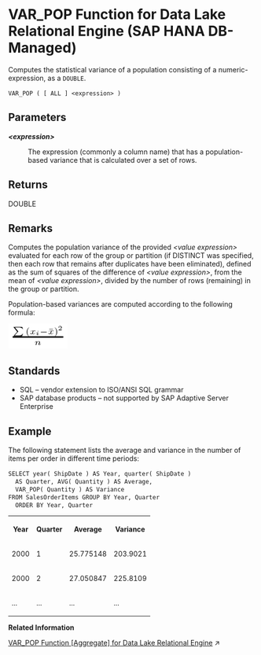 <!-- loioeb8e5a4d6b304dedab621a6bd58a471d -->

# VAR\_POP Function for Data Lake Relational Engine \(SAP HANA DB-Managed\)

Computes the statistical variance of a population consisting of a numeric-expression, as a `DOUBLE`.



```
VAR_POP ( [ ALL ] <expression> )
```



<a name="loioeb8e5a4d6b304dedab621a6bd58a471d__section_j11_yfv_vrb"/>

## Parameters


<dl>
<dt><b>

*<expression\>*

</b></dt>
<dd>

The expression \(commonly a column name\) that has a population-based variance that is calculated over a set of rows.



</dd>
</dl>



<a name="loioeb8e5a4d6b304dedab621a6bd58a471d__section_r23_yfv_vrb"/>

## Returns

DOUBLE



<a name="loioeb8e5a4d6b304dedab621a6bd58a471d__section_osr_yfv_vrb"/>

## Remarks

Computes the population variance of the provided *<value expression\>* evaluated for each row of the group or partition \(if DISTINCT was specified, then each row that remains after duplicates have been eliminated\), defined as the sum of squares of the difference of *<value expression\>*, from the mean of *<value expression\>*, divided by the number of rows \(remaining\) in the group or partition.

Population-based variances are computed according to the following formula:

![Computes the population variance of the provided value expression evaluated for each row of the group or partition if DISTINCT was specified, then each row that remains after duplicates have been eliminated, defined as the sum of squares of the difference of value expression, from the mean of value expression, divided by the number of rows remaining in the group or partition](images/varpop_gif_a16ec8c.gif)



<a name="loioeb8e5a4d6b304dedab621a6bd58a471d__section_b2n_zfv_vrb"/>

## Standards

-   SQL – vendor extension to ISO/ANSI SQL grammar
-   SAP database products – not supported by SAP Adaptive Server Enterprise



<a name="loioeb8e5a4d6b304dedab621a6bd58a471d__section_qkw_zfv_vrb"/>

## Example

The following statement lists the average and variance in the number of items per order in different time periods:

```
SELECT year( ShipDate ) AS Year, quarter( ShipDate )
  AS Quarter, AVG( Quantity ) AS Average, 
  VAR_POP( Quantity ) AS Variance 
FROM SalesOrderItems GROUP BY Year, Quarter 
  ORDER BY Year, Quarter
```


<table>
<tr>
<th valign="top" rowspan="1">

Year



</th>
<th valign="top" rowspan="1">

Quarter



</th>
<th valign="top" rowspan="1">

Average



</th>
<th valign="top" rowspan="1">

Variance



</th>
</tr>
<tr>
<td valign="top" rowspan="1">

2000



</td>
<td valign="top" rowspan="1">

1



</td>
<td valign="top" rowspan="1">

25.775148



</td>
<td valign="top" rowspan="1">

203.9021



</td>
</tr>
<tr>
<td valign="top" rowspan="1">

2000



</td>
<td valign="top" rowspan="1">

2



</td>
<td valign="top" rowspan="1">

27.050847



</td>
<td valign="top" rowspan="1">

225.8109



</td>
</tr>
<tr>
<td valign="top" rowspan="1">

...



</td>
<td valign="top" rowspan="1">

...



</td>
<td valign="top" rowspan="1">

...



</td>
<td valign="top" rowspan="1">

...



</td>
</tr>
</table>

**Related Information**  


[VAR_POP Function [Aggregate] for Data Lake Relational Engine](https://help.sap.com/viewer/19b3964099384f178ad08f2d348232a9/2023_1_QRC/en-US/a58ec03e84f21015b373c5236f4567a1.html "Computes the statistical variance of a population consisting of a numeric-expression, as a DOUBLE.") :arrow_upper_right:

